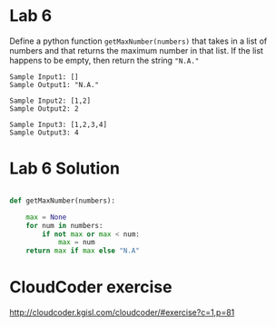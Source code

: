 
# Lab 6 

Define a python function `getMaxNumber(numbers)` that takes in a list of numbers and that returns the maximum number in that list. If the list happens to be empty, then return the string `"N.A."`

	Sample Input1: []
	Sample Output1: "N.A."
	
	Sample Input2: [1,2]
	Sample Output2: 2
	
	Sample Input3: [1,2,3,4]
	Sample Output3: 4


# Lab 6 Solution 

```python 

def getMaxNumber(numbers):

    max = None
    for num in numbers:
        if not max or max < num:
            max = num
    return max if max else "N.A"
```


# CloudCoder exercise 

http://cloudcoder.kgisl.com/cloudcoder/#exercise?c=1,p=81 

